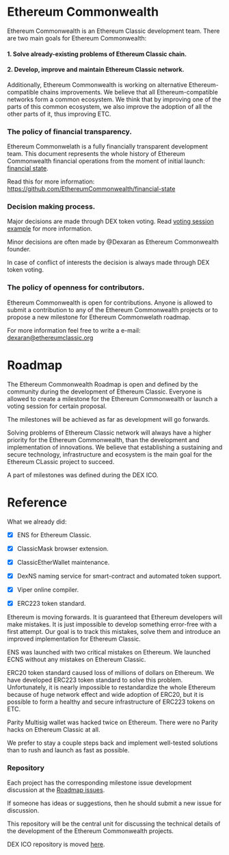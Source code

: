 # Ethereum Commonwealth

Ethereum Commonwealth is an Ethereum Classic development team. There are two main goals for Ethereum Commonwealth:

#### 1. Solve already-existing problems of Ethereum Classic chain.

#### 2. Develop, improve and maintain Ethereum Classic network.

Additionally, Ethereum Commonwealth is working on alternative Ethereum-compatible chains improvements. We believe that all Ethereum-compatible networks form a common ecosystem. We think that by improving one of the parts of this common ecosystem, we also improve the adoption of all the other parts of it, thus improving ETC.

### The policy of financial transparency.

Ethereum Commonwelath is a fully financially transparent development team. This document represents the whole history of Ethereum Commonwealth financial operations from the moment of initial launch: [financial state](https://docs.google.com/spreadsheets/d/1-ibJXI9IfrkKloLgN6RHxoXeCbdqa9mti1afTcO1BQk/edit#gid=979560349).

Read this for more information: https://github.com/EthereumCommonwealth/financial-state

### Decision making process.

Major decisions are made through DEX token voting. Read [voting session example](https://github.com/EthereumCommonwealth/Roadmap/issues/1) for more information.

Minor decisions are often made by @Dexaran as Ethereum Commonwealth founder.

In case of conflict of interests the decision is always made through DEX token voting.

### The policy of openness for contributors.

Ethereum Commonwealth is open for contributions. Anyone is allowed to submit a contribution to any of the Ethereum Commonwealth projects or to propose a new milestone for Ethereum Commonwelath roadmap.

For more information feel free to write a e-mail: dexaran@ethereumclassic.org

# Roadmap

The Ethereum Commonwealth Roadmap is open and defined by the community during the development of Ethereum Classic. Everyone is allowed to create a milestone for the Ethereum Commonwealth or launch a voting session for certain proposal.

The milestones will be achieved as far as development will go forwards.

Solving problems of Ethereum Classic network will always have a higher priority for the Ethereum Commonwealth, than the development and implementation of innovations. We believe that establishing a sustaining and secure technology, infrastructure and ecosystem is the main goal for the Ethereum CLassic project to succeed.

A part of milestones was defined during the DEX ICO.

# Reference

What we already did:

- [x] ENS for Ethereum Classic.

- [x] ClassicMask browser extension.

- [x] ClassicEtherWallet maintenance.

- [x] DexNS naming service for smart-contract and automated token support.

- [x] Viper online compiler.

- [x] ERC223 token standard.

Ethereum is moving forwards. It is guaranteed  that Ethereum developers will make mistakes. It is just impossible to develop something error-free with a first attempt. Our goal is to track this mistakes, solve them and introduce an improved implementation for Ethereum Classic.

ENS was launched with two critical mistakes on Ethereum. We launched ECNS without any mistakes on Ethereum Classic.

ERC20 token standard caused loss of millions of dollars on Ethereum. We have developed ERC223 token standard to solve this problem. Unfortunately, it is nearly impossible to restandardize the whole Ethereum because of huge network effect and wide adoption of ERC20, but it is possible to form a healthy and secure infrastructure of ERC223 tokens on ETC.

Parity Multisig wallet was hacked twice on Ethereum. There were no Parity hacks on Ethereum Classic at all.

We prefer to stay a couple steps back and implement well-tested solutions than to rush and launch as fast as possible.

### Repository

Each project has the corresponding milestone issue development discussion at the [Roadmap issues](https://github.com/EthereumCommonwealth/Roadmap/issues).

If someone has ideas or suggestions, then he should submit a new issue for discussion.

This repository will be the central unit for discussing the technical details of the development of the Ethereum Commonwealth projects.

DEX ICO repository is moved [here](https://github.com/EthereumCommonwealth/ICO).
